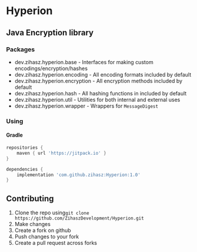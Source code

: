 # Hyperion

## Java Encryption library

### Packages

* dev.zihasz.hyperion.base - Interfaces for making custom encodings/encryption/hashes
* dev.zihasz.hyperion.encoding - All encoding formats included by default
* dev.zihasz.hyperion.encryption - All encryption methods included by default
* dev.zihasz.hyperion.hash - All hashing functions in included by default
* dev.zihasz.hyperion.util - Utilities for both internal and external uses
* dev.zihasz.hyperion.wrapper - Wrappers for `MessageDigest`

### Using

#### Gradle

```gradle
repositories {
    maven { url 'https://jitpack.io' }
}

dependencies {
    implementation 'com.github.zihasz:Hyperion:1.0'
}
```

## Contributing

1. Clone the repo using`git clone https://github.com/ZihaszDevelopment/Hyperion.git`
2. Make changes
3. Create a fork on github
4. Push changes to your fork
5. Create a pull request across forks